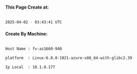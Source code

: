 
   
#### This Page Create at:

```bash

2025-04-02 - 03:43:41 UTC

```

#### Create By Machine:

```bash

Host Name : fv-az1660-940

platform  : Linux-6.8.0-1021-azure-x86_64-with-glibc2.39

Ip Local  : 10.1.0.177

```

